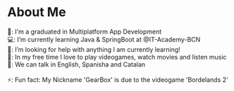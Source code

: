 <h1>About Me</h1>
  🏫: I'm a graduated in Multiplatform App Development <br>
  💻: I’m currently learning Java & SpringBoot at @IT-Academy-BCN <br>
  🤖: I’m looking for help with anything I am currently learning! <br>
  👾: In my free time I love to play videogames, watch movies and listen music <br>
  💬: We can talk in English, Spanisha and Catalan <br>
  <br>
  ⚡: Fun fact: My Nickname 'GearBox' is due to the videogame 'Bordelands 2'


